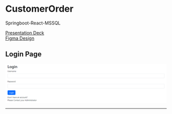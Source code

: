 # CustomerOrder
Springboot-React-MSSQL

<a href="" target="_blank">Presentation Deck</a><br>
<a href="https://www.figma.com/file/7YnSvMMdWOZzN4FUtIZoCd/Customer-Order-Management?type=whiteboard&node-id=0%3A1&t=u5rC0cMQIUWVsTUN-1" target="_blank">Figma Design</a><br>

## Login Page
<img src="https://github.com/Joe-Zhou-Yubin/CustomerOrder/raw/main/screenshots/Login_Page.png" alt="Login Page Screenshot" width="600">

---
